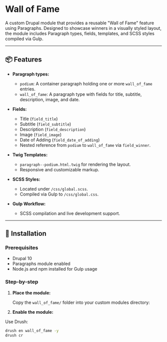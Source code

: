 # Wall of Fame

A custom Drupal module that provides a reusable "Wall of Fame" feature using Paragraphs. Designed to showcase winners in a visually styled layout, the module includes Paragraph types, fields, templates, and SCSS styles compiled via Gulp.

---

## 📦 Features

- **Paragraph types:**
  - `podium`: A container paragraph holding one or more `wall_of_fame` entries.
  - `wall_of_fame`: A paragraph type with fields for title, subtitle, description, image, and date.

- **Fields:**
  - Title (`field_title`)
  - Subtitle (`field_subtitle`)
  - Description (`field_description`)
  - Image (`field_image`)
  - Date of Adding (`field_date_of_adding`)
  - Nested reference from `podium` to `wall_of_fame` via `field_winner`.

- **Twig Templates:**
  - `paragraph--podium.html.twig` for rendering the layout.
  - Responsive and customizable markup.

- **SCSS Styles:**
  - Located under `/css/global.scss`.
  - Compiled via Gulp to `/css/global.css`.

- **Gulp Workflow:**
  - SCSS compilation and live development support.

---

## 🚀 Installation

### Prerequisites

- Drupal 10
- Paragraphs module enabled
- Node.js and npm installed for Gulp usage

### Step-by-step

1. **Place the module:**

   Copy the `wall_of_fame/` folder into your custom modules directory:
   
2. **Enable the module:**

Use Drush:

```bash
drush en wall_of_fame -y
drush cr


